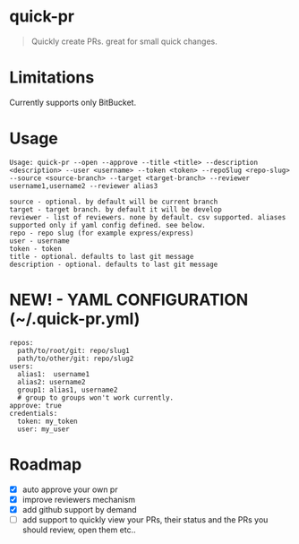 # quick-pr

> Quickly create PRs. great for small quick changes.

# Limitations

Currently supports only BitBucket.

# Usage

```
Usage: quick-pr --open --approve --title <title> --description <description> --user <username> --token <token> --repoSlug <repo-slug> --source <source-branch> --target <target-branch> --reviewer username1,username2 --reviewer alias3

source - optional. by default will be current branch
target - target branch. by default it will be develop
reviewer - list of reviewers. none by default. csv supported. aliases supported only if yaml config defined. see below.
repo - repo slug (for example express/express)
user - username
token - token
title - optional. defaults to last git message
description - optional. defaults to last git message
```

# NEW! - YAML CONFIGURATION (~/.quick-pr.yml)

```
repos:
  path/to/root/git: repo/slug1
  path/to/other/git: repo/slug2
users:
  alias1:  username1
  alias2: username2
  group1: alias1, username2
  # group to groups won't work currently.
approve: true
credentials:
  token: my_token
  user: my_user
```

# Roadmap

 - [X] auto approve your own pr
 - [X] improve reviewers mechanism
 - [X] add github support by demand
 - [ ] add support to quickly view your PRs, their status and the PRs you should review, open them etc..
